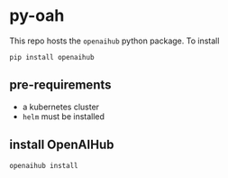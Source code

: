 # py-oah

This repo hosts the `openaihub` python package. To install

```command line
pip install openaihub
```

## pre-requirements

* a kubernetes cluster
* `helm` must be installed

## install OpenAIHub

```command line
openaihub install
```